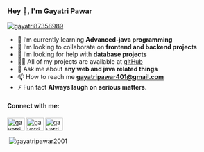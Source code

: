 
<h3 align="left">Hey 👋, I'm Gayatri Pawar</h3>
<p align="left"> <a href="https://twitter.com/gayatri87358989" target="blank"><img src="https://img.shields.io/twitter/follow/gayatri87358989?logo=twitter&style=for-the-badge" alt="gayatri87358989" /></a> </p>

- 🌱 I’m currently learning **Advanced-java programming**
- 👯 I’m looking to collaborate on **frontend and backend projects**
- 🤝 I’m looking for help with **database projects**
- 👨‍💻 All of my projects are available at [gitHub](gitHub)
- 💬 Ask me about **any web and java related things**
- 📫 How to reach me **gayatripawar401@gmail.com**
- ⚡ Fun fact **Always laugh on serious matters.**

<h4 align="left">Connect with me:</h4>
<p align="left">
<a href="https://twitter.com/gayatri87358989" target="blank"><img align="center" src="https://raw.githubusercontent.com/rahuldkjain/github-profile-readme-generator/master/src/images/icons/Social/twitter.svg" alt="gayatri87358989" height="30" width="40" /></a>
<a href="https://instagram.com/gayatris_art" target="blank"><img align="center" src="https://raw.githubusercontent.com/rahuldkjain/github-profile-readme-generator/master/src/images/icons/Social/instagram.svg" alt="gayatris_art" height="30" width="40" /></a>
<a href="https://auth.geeksforgeeks.org/user/gayatripawar401" target="blank"><img align="center" src="https://raw.githubusercontent.com/rahuldkjain/github-profile-readme-generator/master/src/images/icons/Social/geeks-for-geeks.svg" alt="gayatripawar401" height="30" width="40" /></a>
</p>

<p>&nbsp;<img align="center" src="https://github-readme-stats.vercel.app/api?username=gayatripawar2001&show_icons=true&locale=en" alt="gayatripawar2001" /></p>

